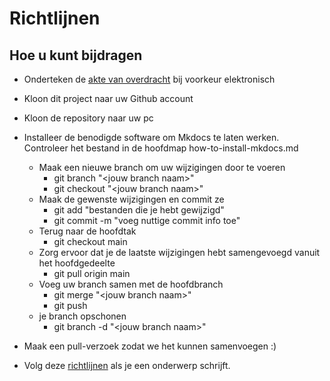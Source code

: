 # Richtlijnen

## Hoe u kunt bijdragen


- Onderteken de [akte van
  overdracht](https://www.thezabbixbook.com/files/form%20deed%20of%20transfer%20Book%20Zabbix.pdf)
  bij voorkeur elektronisch
- Kloon dit project naar uw Github account
- Kloon de repository naar uw pc

- Installeer de benodigde software om Mkdocs te laten werken. Controleer het
  bestand in de hoofdmap how-to-install-mkdocs.md
  - Maak een nieuwe branch om uw wijzigingen door te voeren
    - git branch "<jouw branch naam\>"
    - git checkout "<jouw branch naam\>"
  - Maak de gewenste wijzigingen en commit ze
    - git add "bestanden die je hebt gewijzigd"
    - git commit -m "voeg nuttige commit info toe"
  - Terug naar de hoofdtak
    - git checkout main
  - Zorg ervoor dat je de laatste wijzigingen hebt samengevoegd vanuit het
    hoofdgedeelte
    - git pull origin main
  - Voeg uw branch samen met de hoofdbranch
    - git merge "<jouw branch naam\>"
    - git push
  - je branch opschonen
    - git branch -d "<jouw branch naam\>"
- Maak een pull-verzoek zodat we het kunnen samenvoegen :)
- Volg deze
  [richtlijnen](https://github.com/penmasters/zabbix-book/how-to-rules-for-writing.md)
  als je een onderwerp schrijft.
